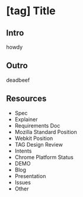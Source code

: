 # [tag] Title

## Intro

howdy


## Outro

deadbeef


## Resources

- Spec
- Explainer
- Requirements Doc
- Mozilla Standard Position
- Webkit Position
- TAG Design Review
- Intents
- Chrome Platform Status
- DEMO
- Blog
- Presentation
- Issues
- Other
